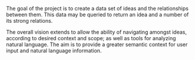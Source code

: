 The goal of the project is to create a data set of ideas and the relationships between them. This data may be queried to return an idea and a number of its strong relations.

The overall vision extends to allow the ability of navigating amongst ideas, according to desired context and scope; as well as tools for analyzing natural language. The aim is to provide a greater semantic context for user input and natural language information.
